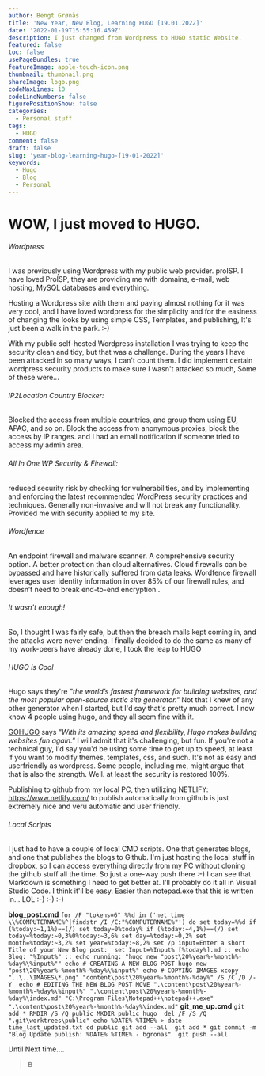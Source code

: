 ```yaml
---
author: Bengt Grønås
title: 'New Year, New Blog, Learning HUGO [19.01.2022]'
date: '2022-01-19T15:55:16.459Z'
description: I just changed from Wordpress to HUGO static Website.
featured: false
toc: false
usePageBundles: true
featureImage: apple-touch-icon.png
thumbnail: thumbnail.png
shareImage: logo.png
codeMaxLines: 10
codeLineNumbers: false
figurePositionShow: false
categories:
  - Personal stuff
tags:
  - HUGO
comment: false
draft: false
slug: 'year-blog-learning-hugo-[19-01-2022]'
keywords:
  - Hugo
  - Blog
  - Personal
---
```


# WOW, I just moved to HUGO. 

###### Wordpress
I was previously using Wordpress with my public web  provider. proISP. I have loved ProISP, they are providing me with domains, e-mail, web hosting, MySQL databases and everything. 

Hosting a Wordpress site with them and paying almost nothing for it was very cool, and I have loved wordpress for the simplicity and for the easiness of changing the looks by using simple CSS, Templates, and publishing, It's just been a walk in the park. :-) 

With my public self-hosted Wordpress installation I was trying to keep the security clean and tidy, but that was a challenge. During the years I have been attacked in so many ways, I can't count them.  I did implement certain wordpress security products to make sure I wasn't attacked so much, Some of these were...

###### IP2Location Country Blocker: 
Blocked the access from multiple countries, and group them using EU, APAC, and so on. Block the access from anonymous proxies, block the access by IP ranges. and I had an email notification if someone tried to access my admin area.

###### All In One WP Security & Firewall: 
reduced security risk by checking for vulnerabilities, and by implementing and enforcing the latest recommended WordPress security practices and techniques. Generally non-invasive and will not break any functionality. Provided me with security applied to my site.

###### Wordfence 
An endpoint firewall and malware scanner. A comprehensive security option. A better protection than cloud alternatives. Cloud firewalls can be bypassed and have historically suffered from data leaks. Wordfence firewall leverages user identity information in over 85% of our firewall rules, and doesn’t need to break end-to-end encryption..

###### It wasn't enough!
So, I thought I was fairly safe, but then the breach mails kept coming in, and the attacks were never ending. 
I finally decided to do the same as many of my work-peers have already done, I took the leap to HUGO

###### HUGO is Cool
Hugo says they're _"the world’s fastest framework for building websites, and the most popular open-source static site generator."_ Not that I knew of any other generator when I started, but I'd say that's pretty much correct. I now know 4 people using hugo, and they all seem fine with it.  

[GOHUGO](https://gohugo.io/) says _"With its amazing speed and flexibility, Hugo makes building websites fun again."_
I will admit that it's challenging, but fun. If you're not a technical guy, I'd say you'd be using some time to get up to speed, at least if you want to modify themes, templates, css, and such. It's not as easy and userfriendly as wordpress. Some people, including me, might argue that that is also the strength. Well. at least the security is restored 100%. 

Publishing to github from my local PC, then utilizing NETLIFY: https://www.netlify.com/ to publish automatically from github is just extremely nice and veru automatic and user friendly. 

###### Local Scripts
I just had to have a couple of local CMD scripts. One that generates blogs, and one that publishes the blogs to Github. I'm just hosting the local stuff in dropbox, so I can access everything directly from my PC without cloning the github stuff all the time. So just a one-way push there :-) 
I can see that Markdown is something I need to get better at. I'll probably do it all in Visual Studio Code. I think it'll be easy. Easier than notepad.exe  that this is written in... LOL :-) :-) :-) 

**blog_post.cmd**
`
for /F "tokens=6" %%d in ('net time \\%COMPUTERNAME%^|findstr /I /C:"%COMPUTERNAME%"') do set today=%%d
if (%today:~1,1%)==(/) set today=0%today%
if (%today:~4,1%)==(/) set today=%today:~0,3%0%today:~3,6%
set day=%today:~0,2%
set month=%today:~3,2%
set year=%today:~8,2%
set /p input=Enter a short Title of your New Blog post: 
set Input=%Input% [%today%].md
:: echo Blog: "%Input%"
:: echo running: "hugo new "post\20%year%-%month%-%day%\%input%""
echo # CREATING A NEW BLOG POST
hugo new "post\20%year%-%month%-%day%\%input%"
echo # COPYING IMAGES
xcopy "..\..\IMAGES\*.png" "content\post\20%year%-%month%-%day%" /S /C /D /-Y 
echo # EDITING THE NEW BLOG POST
MOVE ".\content\post\20%year%-%month%-%day%\%input%" ".\content\post\20%year%-%month%-%day%\index.md"
"C:\Program Files\Notepad++\notepad++.exe" ".\content\post\20%year%-%month%-%day%\index.md"
`
**git_me_up.cmd**
`
git add *
RMDIR /S /Q public
MKDIR public
hugo 
del /F /S /Q ".git\worktrees\public"
echo %DATE% %TIME% > date-time_last_updated.txt
cd public
git add --all 
git add *
git commit -m "Blog Update publish: %DATE% %TIME% - bgronas" 
git push --all
`


Until Next time....

>B





